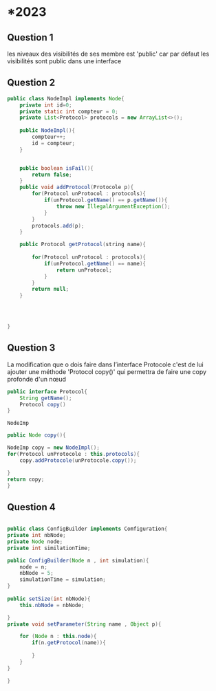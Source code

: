 # *2023

## Question 1 
les niveaux des visibilités de ses membre est 'public' car par défaut les visibilités sont public dans une interface 

## Question 2
```java
public class NodeImpl implements Node{
	private int id=0;
	private static int compteur = 0; 
	private List<Protocol> protocols = new ArrayList<>();
	
	public NodeImpl(){
		compteur++;
		id = compteur;		
	}


	public boolean isFail(){
		return false;
	}
	public void addProtocol(Protocole p){
		for(Protocol unProtocol : protocols){
			if(unProtocol.getName() == p.getName()){
				throw new IllegalArgumentException();
			}
		}
		protocols.add(p);
	}

	public Protocol getProtocol(string name){
		
		for(Protocol unProtocol : protocols){
			if(unProtocol.getName() == name){
				return unProtocol;
			}
		}
		return null;
	}

	


}

```

## Question 3
La modification que o dois faire dans l’interface Protocole c'est de lui ajouter une méthode 'Protocol copy()' qui permettra de faire une copy profonde d'un nœud 

```java
public interface Protocol{
	String getName();
	Protocol copy()
}
```

`NodeImp`
```java
public Node copy(){

NodeImp copy = new NodeImpl();
for(Protocol unProtocole : this.protocols){
	copy.addProtocole(unProtocole.copy());

}
return copy;
}

```


## Question 4

```java

public class ConfigBuilder implements Comfiguration{
private int nbNode;
private Node node;
private int similationTime;

public ConfigBuilder(Node n , int simulation){
	node = n;
	nbNode = 5;
	simulationTime = simulation;
}	
	
public setSize(int nbNode){
	this.nbNode = nbNode;

}
private void setParameter(String name , Object p){

	for (Node n : this.node){
		if(n.getProtocol(name)){
			
		}
	}
}

}



```